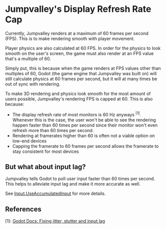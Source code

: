 # Jumpvalley's Display Refresh Rate Cap

Currently, Jumpvalley renders at a maximum of 60 frames per second (FPS). This is to make rendering smooth with player movement.

Player physics are also calculated at 60 FPS. In order for the physics to look smooth on the user's screen, the game must also render at an FPS value that's a multiple of 60.

Simply put, this is because when the game renders at FPS values other than multiples of 60, Godot (the game engine that Jumpvalley was built on) will still calculate physics at 60 frames per second, but it will at many times be out of sync with rendering.

To make 3D rendering and physics look smooth for the most amount of users possible, Jumpvalley's rendering FPS is capped at 60. This is also because:
- The display refresh rate of most monitors is 60 Hz anyways <sup>[1]</sup>. Whenever this is the case, the user won't be able to see the rendering happen faster than 60 times per second since their monitor won't even refresh more than 60 times per second.
- Rendering at framerates higher than 60 is often not a viable option on low-end devices
- Capping the framerate to 60 frames per second allows the framerate to stay consistent for most devices

## But what about input lag?

Jumpvalley tells Godot to poll user input faster than 60 times per second. This helps to alleviate input lag and make it more accurate as well.

See [Input.UseAccumulatedInput](https://docs.godotengine.org/en/4.1/classes/class_input.html#class-input-property-use-accumulated-input) for more details.

## References

[1]: [Godot Docs: Fixing jitter, stutter and input lag](https://docs.godotengine.org/en/stable/tutorials/rendering/jitter_stutter.html#jitter)
